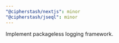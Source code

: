 ```yaml
---
"@cipherstash/nextjs": minor
"@cipherstash/jseql": minor
---
```


Implement packageless logging framework.
